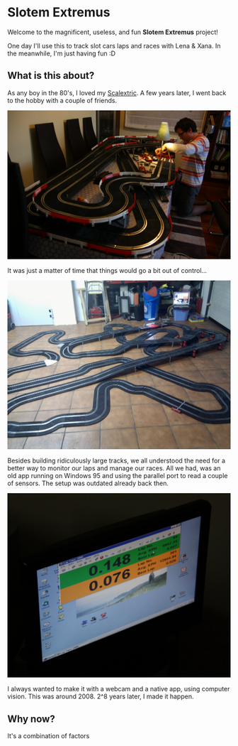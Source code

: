 # Slotem Extremus

Welcome to the magnificent, useless, and fun **Slotem Extremus** project!

One day I'll use this to track slot cars laps and races with Lena & Xana. In the meanwhile, I'm just having fun :D

## What is this about?

As any boy in the 80's, I loved my [Scalextric](https://www.scalextric.es). A few years later, I went back to the hobby with a couple of friends.

![This was in 2009](assets/images/IMG_1527.JPG "This was in 2009")

It was just a matter of time that things would go a bit out of control...

![Just a little track in 2010...](assets/images/IMG_20101227_172034.jpg "Just a little track in 2010...")

Besides building ridiculously large tracks, we all understood the need for a better way to monitor our laps and manage our races. All we had, was an old app running on Windows 95 and using the parallel port to read a couple of sensors. The setup was outdated already back then.

![Windows 95 powered](assets/images/IMG_1525.JPG "Windows 95 powered")

I always wanted to make it with a webcam and a native app, using computer vision. This was around 2008. 2^8 years later, I made it happen.

## Why now?

It's a combination of factors